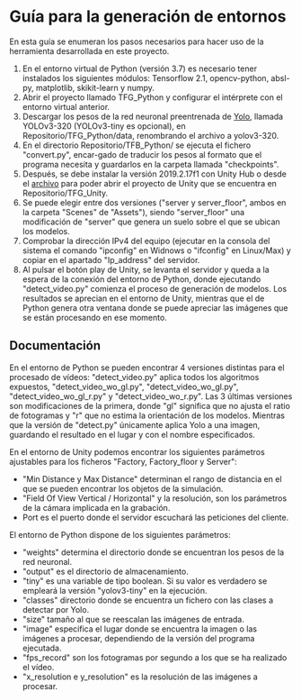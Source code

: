 # Guía para la generación de entornos
En esta guía se enumeran los pasos necesarios para hacer uso de la herramienta desarrollada en este proyecto.

1. En el entorno virtual de Python (versión 3.7) es necesario tener instalados los siguientes módulos: Tensorflow 2.1, opencv-python, absl-py, matplotlib, skikit-learn y numpy.
2. Abrir el proyecto llamado TFG_Python y configurar el intérprete con el entorno virtual anterior.
3. Descargar los pesos de la red neuronal preentrenada de [Yolo](https://pjreddie.com/darknet/yolo/), llamada YOLOv3-320 (YOLOv3-tiny es opcional), en Repositorio/TFG_Python/data, renombrando el archivo a yolov3-320.
4. En el directorio Repositorio/TFB_Python/ se ejecuta el fichero "convert.py", encar-gado de traducir los pesos al formato que el programa necesita y guardarlos en la carpeta llamada "checkpoints".
5. Después, se debe instalar la versión 2019.2.17f1 con Unity Hub o desde el [archivo](https://unity3d.com/get-unity/download/archive) para poder abrir el proyecto de Unity que se encuentra en Repositorio/TFG_Unity.
6. Se puede elegir entre dos versiones ("server y server_floor", ambos en la carpeta "Scenes" de "Assets"), siendo "server_floor" una modificación de "server" que genera un suelo sobre el que se ubican los modelos.
7. Comprobar la dirección IPv4 del equipo (ejecutar en la consola del sistema el comando "ipconfig" en Widnows o "ifconfig" en Linux/Max) y copiar en el apartado "Ip_address" del servidor.
8. Al pulsar el botón play de Unity, se levanta el servidor y queda a la espera de la conexión del entorno de Python, donde ejecutando "detect_video.py" comienza el proceso de generación de modelos. Los resultados se aprecian en el entorno de Unity, mientras que el de Python genera otra ventana donde se puede apreciar las imágenes que se están procesando en ese momento. 

## Documentación
En el entorno de Python se pueden encontrar 4 versiones distintas para el procesado de vídeos: "detect_video.py" aplica todos los algoritmos expuestos, "detect_video_wo_gl.py", "detect_video_wo_gl.py", "detect_video_wo_gl_r.py" y "detect_video_wo_r.py". Las 3 últimas versiones son modificaciones de la primera, donde "gl" significa que no ajusta el ratio de fotogramas y "r" que no estima la orientación de los modelos. Mientras que la versión de "detect.py" únicamente aplica Yolo a una imagen, guardando el resultado en el lugar y con el nombre especificados.

En el entorno de Unity podemos encontrar los siguientes parámetros ajustables para los ficheros "Factory, Factory_floor y Server":

- "Min Distance y Max Distance" determinan el rango de distancia en el que se pueden encontrar los objetos de la simulación.
- "Field Of View Vertical / Horizontal" y la resolución, son los parámetros de la cámara implicada en la grabación.
- Port es el puerto donde el servidor escuchará las peticiones del cliente.

El entorno de Python dispone de los siguientes parámetros:

- "weights" determina el directorio donde se encuentran los pesos de la red neuronal.
- "output" es el directorio de almacenamiento.
- "tiny" es una variable de tipo boolean. Si su valor es verdadero se empleará la versión "yolov3-tiny" en la ejecución.
- "classes" directorio donde se encuentra un fichero con las clases a detectar por Yolo.
- "size" tamaño al que se reescalan las imágenes de entrada.
- "image" especifica el lugar donde se encuentra la imagen o las imágenes a procesar, dependiendo de la versión del programa ejecutada.
- "fps_record" son los fotogramas por segundo a los que se ha realizado el vídeo.
- "x_resolution e y_resolution" es la resolución de las imágenes a procesar.
